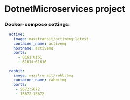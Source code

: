 # DotnetMicroservices project

### Docker-compose settings:
```yaml
  active:
    image: masstransit/activemq:latest
    container_name: activemq
    hostname: activemq
    ports:
      - 8161:8161
      - 61616:61616
	  
  rabbit:
    image: masstransit/rabbitmq
    container_name: rabbitmq
    ports:
     - 5672:5672
     - 15672:15672
```